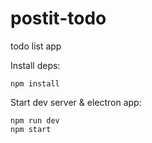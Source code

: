 # postit-todo

todo list app

Install deps:
```
npm install
```

Start dev server & electron app:
```
npm run dev
npm start
```
